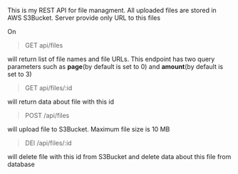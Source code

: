 This is my REST API for file managment. All uploaded files are stored in AWS S3Bucket. Server provide only URL to this files

On

>GET api/files

will return list of file names and file URLs.  This endpoint has two query parameters such as **page**(by default is set to 0) and **amount**(by default is set to 3)

>GET api/files/:id

will return data about file with this id

>POST /api/files

will upload file to S3Bucket. Maximum file size is 10 MB

>DEl /api/files/:id

will delete file with this id from S3Bucket and delete data about this file from database